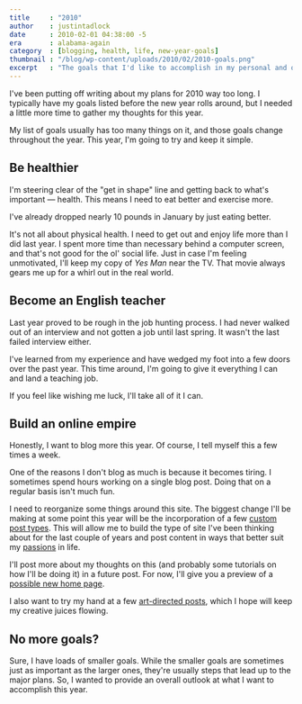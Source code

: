 ```yaml
---
title     : "2010"
author    : justintadlock
date      : 2010-02-01 04:38:00 -5
era       : alabama-again
category  : [blogging, health, life, new-year-goals]
thumbnail : "/blog/wp-content/uploads/2010/02/2010-goals.png"
excerpt   : "The goals that I'd like to accomplish in my personal and online life in the 2010 year."
---
```


I've been putting off writing about my plans for 2010 way too long.  I typically have my goals listed before the new year rolls around, but I needed a little more time to gather my thoughts for this year.

My list of goals usually has too many things on it, and those goals change throughout the year.  This year, I'm going to try and keep it simple.

<h2>Be healthier</h2>

I'm steering clear of the "get in shape" line and getting back to what's important &mdash; health.  This means I need to eat better and exercise more.

I've already dropped nearly 10 pounds in January by just eating better.

It's not all about physical health.  I need to get out and enjoy life more than I did last year.  I spent more time than necessary behind a computer screen, and that's not good for the ol' social life.  Just in case I'm feeling unmotivated, I'll keep my copy of <em>Yes Man</em> near the TV.  That movie always gears me up for a whirl out in the real world.

<h2>Become an English teacher</h2>

Last year proved to be rough in the job hunting process.  I had never walked out of an interview and not gotten a job until last spring.  It wasn't the last failed interview either.

I've learned from my experience and have wedged my foot into a few doors over the past year.  This time around, I'm going to give it everything I can and land a teaching job.

If you feel like wishing me luck, I'll take all of it I can.

<h2>Build an online empire</h2>

Honestly, I want to blog more this year.  Of course, I tell myself this a few times a week.

One of the reasons I don't blog as much is because it becomes tiring.  I sometimes spend hours working on a single blog post.  Doing that on a regular basis isn't much fun.

I need to reorganize some things around this site.  The biggest change I'll be making at some point this year will be the incorporation of a few <a href="http://core.trac.wordpress.org/ticket/9674" title="WordPress Trac: Better support for custom post types">custom post types</a>.  This will allow me to build the type of site I've been thinking about for the last couple of years and post content in ways that better suit my <a href="http://justintadlock.com/archives/2010/01/26/rule-2-the-guide-to-a-successful-blog" title="Rule #2: The guide to a successful blog">passions</a> in life.

I'll post more about my thoughts on this (and probably some tutorials on how I'll be doing it) in a future post.  For now, I'll give you a preview of a <a href="http://justintadlock.com/blog/wp-content/uploads/2010/02/justin-tadlock-future.png" title="The future JustinTadlock.com">possible new home page</a>.

I also want to try my hand at a few <a href="http://www.binarymoon.co.uk/2009/11/art-direction/" title="Art Direction">art-directed posts</a>, which I hope will keep my creative juices flowing.

<h2>No more goals?</h2>

Sure, I have loads of smaller goals.  While the smaller goals are sometimes just as important as the larger ones, they're usually steps that lead up to the major plans.  So, I wanted to provide an overall outlook at what I want to accomplish this year.
